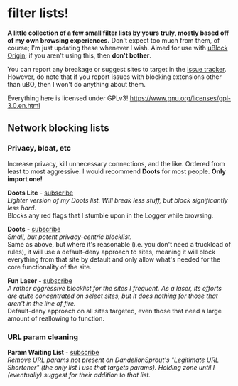 # filter lists!

**A little collection of a few small filter lists by yours truly, mostly based off of my own browsing experiences.** Don't expect too much from them, of course; I'm just updating these whenever I wish. Aimed for use with [uBlock Origin](https://ublockorigin.com); if you aren't using this, then **don't bother**.

You can report any breakage or suggest sites to target in the [issue tracker](../../issues). However, do note that if you report issues with blocking extensions other than uBO, then I won't do anything about them.

Everything here is licensed under GPLv3! https://www.gnu.org/licenses/gpl-3.0.en.html

## Network blocking lists
### Privacy, bloat, etc
Increase privacy, kill unnecessary connections, and the like. Ordered from least to most aggressive. I would recommend **Doots** for most people. **Only import one!**

**Doots Lite** - [subscribe](https://subscribe.adblockplus.org/?location=https://raw.githubusercontent.com/strayPetal/filter-lists/main/doots-lite.txt&title=Doots%20Lite)\
_Lighter version of my Doots list. Will break less stuff, but block significantly less hard._\
Blocks any red flags that I stumble upon in the Logger while browsing.

**Doots** - [subscribe](https://subscribe.adblockplus.org/?location=https://raw.githubusercontent.com/strayPetal/filter-lists/main/doots.txt&title=Doots)\
_Small, but potent privacy-centric blocklist._\
Same as above, but where it's reasonable (i.e. you don't need a truckload of rules), it will use a default-deny approach to sites, meaning it will block everything from that site by default and only allow what's needed for the core functionality of the site.

**Fun Laser** - [subscribe](https://subscribe.adblockplus.org/?location=https://raw.githubusercontent.com/strayPetal/filter-lists/main/fun-laser.txt&title=Fun%20Laser)\
_A rather aggressive blocklist for the sites I frequent. As a laser, its efforts are quite concentrated on select sites, but it does nothing for those that aren't in the line of fire._\
Default-deny approach on all sites targeted, even those that need a large amount of reallowing to function.

### URL param cleaning
**Param Waiting List** - [subscribe](https://subscribe.adblockplus.org/?location=https://raw.githubusercontent.com/strayPetal/filter-lists/main/param-waiting-list.txt&title=Param%20Waiting%20List)\
_Remove URL params not present on DandelionSprout's "Legitimate URL Shortener" (the only list I use that targets params). Holding zone until I (eventually) suggest for their addition to that list._
